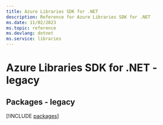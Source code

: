 ```yaml
---
title: Azure Libraries SDK for .NET
description: Reference for Azure Libraries SDK for .NET
ms.date: 11/02/2023
ms.topic: reference
ms.devlang: dotnet
ms.service: libraries
---
```

# Azure Libraries SDK for .NET - legacy
## Packages - legacy
[!INCLUDE [packages](libraries-index.md)]